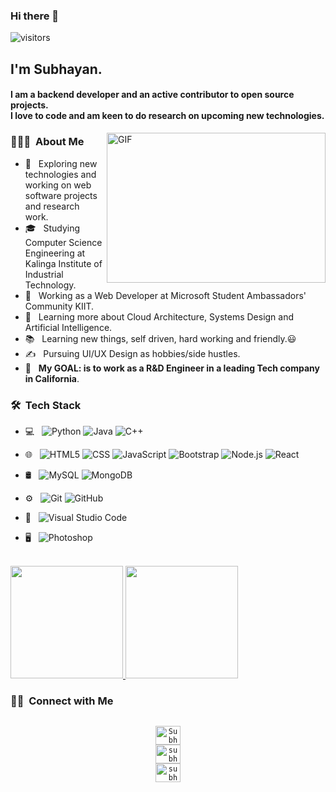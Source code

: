 ### Hi there 👋
![visitors](https://visitor-badge-reloaded.herokuapp.com/badge?page_id=SubhayanDas08.SubhayanDas08&color=00cf00)
<h2>I'm Subhayan.</h2>
<h4>I am a backend developer and an active contributor to open source projects.<br>I love to code and am keen to do research on upcoming new technologies.</h4>

<!-- <img align="right" alt="GIF" src="https://github.com/SubhayanDas08/WebDev_Basics/blob/main/Motion.gif" width="350" height="240" /> -->
<img align="right" alt="GIF" src="https://lottiefiles.com/66205-coding" width="350" height="240" />

<h3> 👨🏻‍💻 &nbsp;About Me </h3>

- 🤔 &nbsp; Exploring new technologies and working on web software projects and research work.
- 🎓 &nbsp; Studying Computer Science Engineering at Kalinga Institute of Industrial Technology.
- 💼 &nbsp; Working as a Web Developer at Microsoft Student Ambassadors' Community KIIT.
- 🌱 &nbsp; Learning more about Cloud Architecture, Systems Design and Artificial Intelligence.
- 📚 &nbsp; Learning new things, self driven, hard working and friendly.😃
- ✍️ &nbsp; Pursuing UI/UX Design as hobbies/side hustles.
- 🔌 &nbsp; **My GOAL: is to work as a R&D Engineer in a leading Tech company in California**.

<h3> 🛠 &nbsp;Tech Stack</h3>

- 💻 &nbsp;
  ![Python](https://img.shields.io/badge/-Python-333333?style=flat&logo=python)
  ![Java](https://img.shields.io/badge/-Java-333333?style=flat&logo=Java&logoColor=007396)
  ![C++](https://img.shields.io/badge/-C++-333333?style=flat&logo=C%2B%2B&logoColor=00599C)
- 🌐 &nbsp;
  ![HTML5](https://img.shields.io/badge/-HTML5-333333?style=flat&logo=HTML5)
  ![CSS](https://img.shields.io/badge/-CSS-333333?style=flat&logo=CSS3&logoColor=1572B6)
  ![JavaScript](https://img.shields.io/badge/-JavaScript-333333?style=flat&logo=javascript)
  ![Bootstrap](https://img.shields.io/badge/-Bootstrap-333333?style=flat&logo=bootstrap&logoColor=563D7C)
  ![Node.js](https://img.shields.io/badge/-Node.js-333333?style=flat&logo=node.js)
  ![React](https://img.shields.io/badge/-React-333333?style=flat&logo=react)
  
- 🛢 &nbsp;
  ![MySQL](https://img.shields.io/badge/-MySQL-333333?style=flat&logo=mysql)
  ![MongoDB](https://img.shields.io/badge/-MongoDB-333333?style=flat&logo=mongodb)
- ⚙️ &nbsp;
  ![Git](https://img.shields.io/badge/-Git-333333?style=flat&logo=git)
  ![GitHub](https://img.shields.io/badge/-GitHub-333333?style=flat&logo=github)
- 🔧 &nbsp;
  ![Visual Studio Code](https://img.shields.io/badge/-Visual%20Studio%20Code-333333?style=flat&logo=visual-studio-code&logoColor=007ACC)
- 🖥 &nbsp;
  ![Photoshop](https://img.shields.io/badge/-Photoshop-333333?style=flat&logo=adobe-photoshop)

<br/>

<a href="https://github.com/SubhayanDas08">
  <img height="180em" src="https://github-readme-stats.vercel.app/api?username=SubhayanDas08&theme=buefy&show_icons=true" />
  <img height="180em" src="https://github-readme-stats.vercel.app/api/top-langs/?username=SubhayanDas08&theme=buefy&layout=compact" />
</a>

<br/>

<h3> 🤝🏻 &nbsp;Connect with Me </h3>

<p align="center">
<code>
<a href="https://twitter.com/Subhayan_10" target="_blank"><img align="center" src="https://cdn.jsdelivr.net/npm/simple-icons@3.0.1/icons/twitter.svg" alt="Subhayan_10" height="30" width="40" /></a>
<a href="https://www.linkedin.com/in/subhayan-das-a880a21b6/" target="_blank"><img align="center" src="https://cdn.jsdelivr.net/npm/simple-icons@3.0.1/icons/linkedin.svg" alt="subhayan-das" height="30" width="40"/></a>
<a href="https://www.instagram.com/subhayan_08/" target="_blank"><img align="center" src="https://cdn.jsdelivr.net/npm/simple-icons@3.0.1/icons/instagram.svg" alt="subhayan_08" height="30" width="40" /></a>
</code>
</p>

